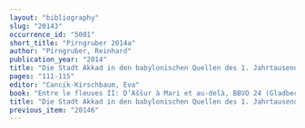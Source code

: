 ```yaml
---
layout: "bibliography"
slug: "20143"
occurrence_id: "5001"
short_title: "Pirngruber 2014a"
author: "Pirngruber, Reinhard"
publication_year: "2014"
title: "Die Stadt Akkad in den babylonischen Quellen des 1. Jahrtausend v. Chr."
pages: "111-115"
editor: "Cancik-Kirschbaum, Eva"
book: "Entre le fleuves II: D’Aššur à Mari et au-delà, BBVO 24 (Gladbeck)"
title: "Die Stadt Akkad in den babylonischen Quellen des 1. Jahrtausend v. Chr."
previous_item: "20146"
---
```

